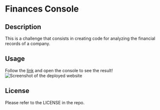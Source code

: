 # Finances Console

## Description 

This is a challenge that consists in creating code for analyzing the financial records of a company.


## Usage 

Follow the [link](https://willguille.github.io/console-finances/) and open the console to see the result!
![Screenshot of the deployed website](images/screenshot-console.png)

## License

Please refer to the LICENSE in the repo.